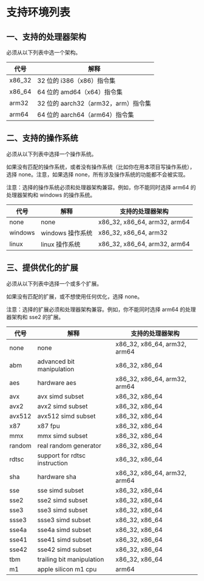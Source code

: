 # 支持环境列表

## 一、支持的处理器架构

必须从以下列表中选一个架构。

| 代号   | 解释                                |
| ------ | ----------------------------------- |
| x86_32 | 32 位的 i386（x86）指令集           |
| x86_64 | 64 位的 amd64（x64）指令集          |
| arm32  | 32 位的 aarch32（arm32，arm）指令集 |
| arm64  | 64 位的 aarch64（arm64）指令集      |

## 二、支持的操作系统

必须从以下列表中选择一个操作系统。

如果没有匹配的操作系统，或者没有操作系统（比如你在用本项目写操作系统），选择 none。注意，如果选择 none，所有涉及操作系统的功能都不会被实现。

注意：选择的操作系统必须和处理器架构兼容。例如，你不能同时选择 arm64 的处理器架构和 windows 的操作系统。

| 代号    | 解释             | 支持的处理器架构             |
| ------- | ---------------- | ---------------------------- |
| none    | none             | x86_32, x86_64, arm32, arm64 |
| windows | windows 操作系统 | x86_32, x86_64, arm32        |
| linux   | linux 操作系统   | x86_32, x86_64, arm32, arm64 |

## 三、提供优化的扩展

必须从以下列表中选择一个或多个扩展。

如果没有匹配的扩展，或不想使用任何优化，选择 none。

注意：选择的扩展必须和处理器架构兼容。例如，你不能同时选择 arm64 的处理器架构和 sse2 的扩展。

| 代号   | 解释                          | 支持的处理器架构             |
| ------ | ----------------------------- | ---------------------------- |
| none   | none                          | x86_32, x86_64, arm32, arm64 |
| abm    | advanced bit manipulation     | x86_32, x86_64               |
| aes    | hardware aes                  | x86_32, x86_64, arm32, arm64 |
| avx    | avx simd subset               | x86_32, x86_64               |
| avx2   | avx2 simd subset              | x86_32, x86_64               |
| avx512 | avx512 simd subset            | x86_32, x86_64               |
| x87    | x87 fpu                       | x86_32, x86_64               |
| mmx    | mmx simd subset               | x86_32, x86_64               |
| random | real random generator         | x86_32, x86_64               |
| rdtsc  | support for rdtsc instruction | x86_32, x86_64               |
| sha    | hardware sha                  | x86_32, x86_64, arm32, arm64 |
| sse    | sse simd subset               | x86_32, x86_64               |
| sse2   | sse2 simd subset              | x86_32, x86_64               |
| sse3   | sse3 simd subset              | x86_32, x86_64               |
| ssse3  | ssse3 simd subset             | x86_32, x86_64               |
| sse4a  | sse4a simd subset             | x86_32, x86_64               |
| sse41  | sse41 simd subset             | x86_32, x86_64               |
| sse42  | sse42 simd subset             | x86_32, x86_64               |
| tbm    | trailing bit manipulation     | x86_32, x86_64               |
| m1     | apple silicon m1 cpu          | arm64                        |

